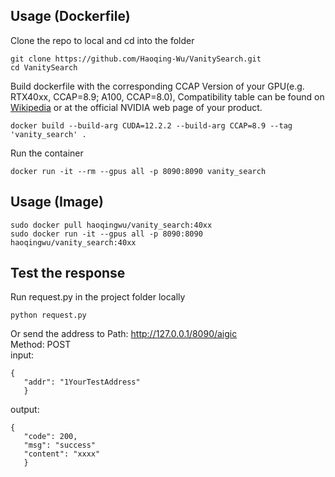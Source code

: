 ## Usage (Dockerfile)
Clone the repo to local and cd into the folder
```
git clone https://github.com/Haoqing-Wu/VanitySearch.git
cd VanitySearch
```
Build dockerfile with the corresponding CCAP Version of your GPU(e.g. RTX40xx, CCAP=8.9; A100, CCAP=8.0), Compatibility table can be found on [Wikipedia](https://en.wikipedia.org/wiki/CUDA#GPUs_supported) or at the official NVIDIA web page of your product. 
```
docker build --build-arg CUDA=12.2.2 --build-arg CCAP=8.9 --tag 'vanity_search' .
```
Run the container
```
docker run -it --rm --gpus all -p 8090:8090 vanity_search
```
## Usage (Image)
```
sudo docker pull haoqingwu/vanity_search:40xx
sudo docker run -it --gpus all -p 8090:8090 haoqingwu/vanity_search:40xx 
```
## Test the response
Run request.py in the project folder locally
```
python request.py
```
Or send the address to 
Path: http://127.0.0.1/8090/aigic \
Method: POST \
input:
```
{
   "addr": "1YourTestAddress"
   }
```
output:
```
{
   "code": 200,
   "msg": "success"
   "content": "xxxx"
   }
```
